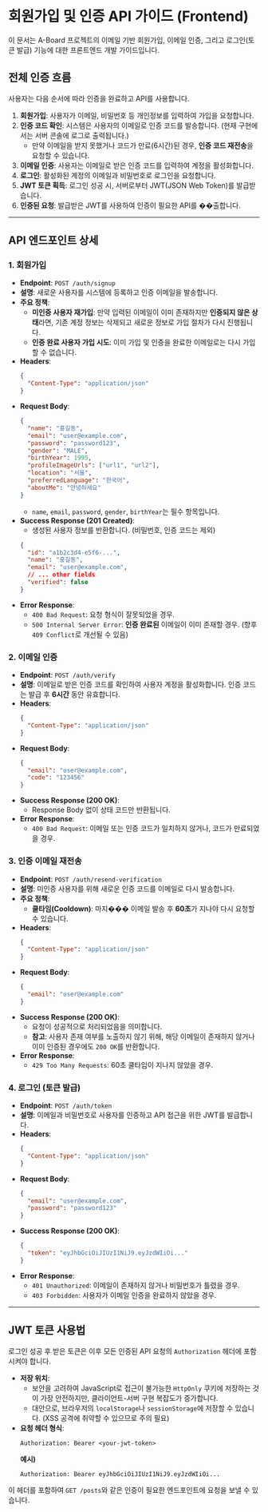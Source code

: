 # 회원가입 및 인증 API 가이드 (Frontend)

이 문서는 A-Board 프로젝트의 이메일 기반 회원가입, 이메일 인증, 그리고 로그인(토큰 발급) 기능에 대한 프론트엔드 개발 가이드입니다.

## 전체 인증 흐름

사용자는 다음 순서에 따라 인증을 완료하고 API를 사용합니다.

1.  **회원가입**: 사용자가 이메일, 비밀번호 등 개인정보를 입력하여 가입을 요청합니다.
2.  **인증 코드 확인**: 시스템은 사용자의 이메일로 인증 코드를 발송합니다. (현재 구현에서는 서버 콘솔에 로그로 출력됩니다.)
    *   만약 이메일을 받지 못했거나 코드가 만료(6시간)된 경우, **인증 코드 재전송**을 요청할 수 있습니다.
3.  **이메일 인증**: 사용자는 이메일로 받은 인증 코드를 입력하여 계정을 활성화합니다.
4.  **로그인**: 활성화된 계정의 이메일과 비밀번호로 로그인을 요청합니다.
5.  **JWT 토큰 획득**: 로그인 성공 시, 서버로부터 JWT(JSON Web Token)를 발급받습니다.
6.  **인증된 요청**: 발급받은 JWT를 사용하여 인증이 필요한 API를 ��출합니다.

---

## API 엔드포인트 상세

### 1. 회원가입

-   **Endpoint**: `POST /auth/signup`
-   **설명**: 새로운 사용자를 시스템에 등록하고 인증 이메일을 발송합니다.
-   **주요 정책**:
    *   **미인증 사용자 재가입**: 만약 입력된 이메일이 이미 존재하지만 **인증되지 않은 상태**라면, 기존 계정 정보는 삭제되고 새로운 정보로 가입 절차가 다시 진행됩니다.
    *   **인증 완료 사용자 가입 시도**: 이미 가입 및 인증을 완료한 이메일로는 다시 가입할 수 없습니다.
-   **Headers**:
    ```json
    {
      "Content-Type": "application/json"
    }
    ```
-   **Request Body**:
    ```json
    {
      "name": "홍길동",
      "email": "user@example.com",
      "password": "password123",
      "gender": "MALE",
      "birthYear": 1995,
      "profileImageUrls": ["url1", "url2"],
      "location": "서울",
      "preferredLanguage": "한국어",
      "aboutMe": "안녕하세요"
    }
    ```
    *   `name`, `email`, `password`, `gender`, `birthYear`는 필수 항목입니다.
-   **Success Response (201 Created)**:
    *   생성된 사용자 정보를 반환합니다. (비밀번호, 인증 코드는 제외)
    ```json
    {
      "id": "a1b2c3d4-e5f6-...",
      "name": "홍길동",
      "email": "user@example.com",
      // ... other fields
      "verified": false
    }
    ```
-   **Error Response**:
    *   `400 Bad Request`: 요청 형식이 잘못되었을 경우.
    *   `500 Internal Server Error`: **인증 완료된** 이메일이 이미 존재할 경우. (향후 `409 Conflict`로 개선될 수 있음)

### 2. 이메일 인증

-   **Endpoint**: `POST /auth/verify`
-   **설명**: 이메일로 받은 인증 코드를 확인하여 사용자 계정을 활성화합니다. 인증 코드는 발급 후 **6시간** 동안 유효합니다.
-   **Headers**:
    ```json
    {
      "Content-Type": "application/json"
    }
    ```
-   **Request Body**:
    ```json
    {
      "email": "user@example.com",
      "code": "123456"
    }
    ```
-   **Success Response (200 OK)**:
    *   Response Body 없이 상태 코드만 반환됩니다.
-   **Error Response**:
    *   `400 Bad Request`: 이메일 또는 인증 코드가 일치하지 않거나, 코드가 만료되었을 경우.

### 3. 인증 이메일 재전송

-   **Endpoint**: `POST /auth/resend-verification`
-   **설명**: 미인증 사용자를 위해 새로운 인증 코드를 이메일로 다시 발송합니다.
-   **주요 정책**:
    *   **쿨타임(Cooldown)**: 마지��� 이메일 발송 후 **60초**가 지나야 다시 요청할 수 있습니다.
-   **Headers**:
    ```json
    {
      "Content-Type": "application/json"
    }
    ```
-   **Request Body**:
    ```json
    {
      "email": "user@example.com"
    }
    ```
-   **Success Response (200 OK)**:
    *   요청이 성공적으로 처리되었음을 의미합니다.
    *   **참고**: 사용자 존재 여부를 노출하지 않기 위해, 해당 이메일이 존재하지 않거나 이미 인증된 경우에도 `200 OK`를 반환합니다.
-   **Error Response**:
    *   `429 Too Many Requests`: 60초 쿨타임이 지나지 않았을 경우.

### 4. 로그인 (토큰 발급)

-   **Endpoint**: `POST /auth/token`
-   **설명**: 이메일과 비밀번호로 사용자를 인증하고 API 접근을 위한 JWT를 발급합니다.
-   **Headers**:
    ```json
    {
      "Content-Type": "application/json"
    }
    ```
-   **Request Body**:
    ```json
    {
      "email": "user@example.com",
      "password": "password123"
    }
    ```
-   **Success Response (200 OK)**:
    ```json
    {
      "token": "eyJhbGciOiJIUzI1NiJ9.eyJzdWIiOi..."
    }
    ```
-   **Error Response**:
    *   `401 Unauthorized`: 이메일이 존재하지 않거나 비밀번호가 틀렸을 경우.
    *   `403 Forbidden`: 사용자가 이메일 인증을 완료하지 않았을 경우.

---

## JWT 토큰 사용법

로그인 성공 후 받은 토큰은 이후 모든 인증된 API 요청의 `Authorization` 헤더에 포함시켜야 합니다.

-   **저장 위치**:
    *   보안을 고려하여 JavaScript로 접근이 불가능한 `HttpOnly` 쿠키에 저장하는 것이 가장 안전하지만, 클라이언트-서버 구현 복잡도가 증가합니다.
    *   대안으로, 브라우저의 `localStorage`나 `sessionStorage`에 저장할 수 있습니다. (XSS 공격에 취약할 수 있으므로 주의 필요)
-   **요청 헤더 형식**:
    ```
    Authorization: Bearer <your-jwt-token>
    ```
    **예시)**
    ```
    Authorization: Bearer eyJhbGciOiJIUzI1NiJ9.eyJzdWIiOi...
    ```

이 헤더를 포함하여 `GET /posts`와 같은 인증이 필요한 엔드포인트에 요청을 보낼 수 있습니다.